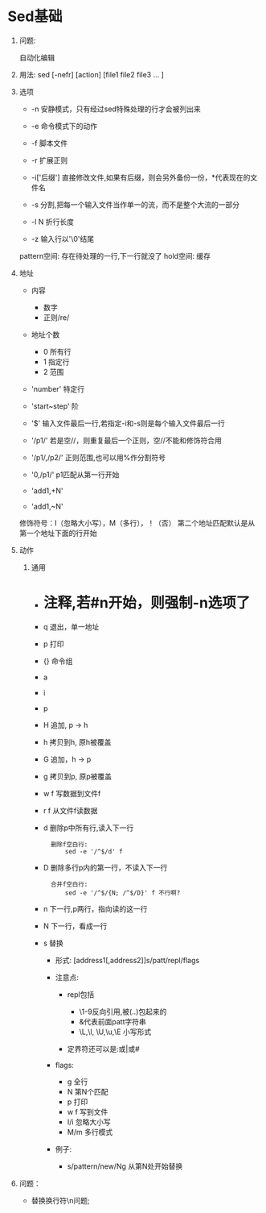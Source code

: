 # Sed基础

1. 问题:

    自动化编辑

2. 用法: sed [-nefr] [action] [file1 file2 file3 ... ]

3. 选项

    * -n     安静模式，只有经过sed特殊处理的行才会被列出来

    * -e     命令模式下的动作

    * -f     脚本文件

    * -r     扩展正则

    * -i['后缀']     直接修改文件,如果有后缀，则会另外备份一份，*代表现在的文件名

    * -s     分割,把每一个输入文件当作单一的流，而不是整个大流的一部分

    * -l N   折行长度

    * -z		输入行以'\0'结尾

    pattern空间: 存在待处理的一行,下一行就没了
    hold空间: 缓存 

4. 地址

    * 内容
        - 数字
        - 正则/re/

    * 地址个数
        - 0 所有行
        - 1 指定行
        - 2 范围

    - 'number'  特定行

    - 'start~step'  阶

    - '$'   输入文件最后一行,若指定-i和-s则是每个输入文件最后一行

    - '/p1/' 若是空//，则重复最后一个正则，空//不能和修饰符合用
	- '/p1/,/p2/'  正则范围,也可以用%作分割符号

    - '0,/p1/'  p1匹配从第一行开始

    - 'add1,+N'

    - 'add1,~N'


    修饰符号：I（忽略大小写），M（多行），！（否）
    第二个地址匹配默认是从第一个地址下面的行开始


4. 动作

    1. 通用
        * # 注释,若#n开始，则强制-n选项了
        * q     退出，单一地址
        * p     打印
        * {}    命令组
        * a
        * i
        * p

        * H     追加, p -> h
        * h     拷贝到h, 原h被覆盖
        * G     追加，h -> p
        * g     拷贝到p, 原p被覆盖

        * w f   写数据到文件f
        * r f   从文件f读数据

        * d     删除p中所有行,读入下一行

                删除f空白行:
                    sed -e '/^$/d' f      

        * D     删除多行p内的第一行，不读入下一行

                合并f空白行:
                    sed -e '/^$/{N; /^$/D}' f 不行啊?

        * n     下一行,p两行，指向读的这一行
        * N     下一行，看成一行

        * s     替换

            + 形式:
                [address1[,address2]]s/patt/repl/flags

            + 注意点:
                - repl包括
                    - \1-9反向引用,被\(..\)包起来的
                    - &代表前面patt字符串
                    - \L,\l, \U,\u,\E 小写形式

                - 定界符还可以是:或|或#

		    + flags:
                + g     全行
                + N     第N个匹配
                + p     打印
                + w f   写到文件
                + I/i   忽略大小写
                + M/m   多行模式

            + 例子:
	            * s/pattern/new/Ng 从第N处开始替换



5. 问题：

    * 替换换行符\n问题;
